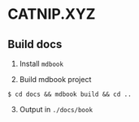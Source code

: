 # CATNIP.XYZ

## Build docs

1. Install `mdbook`

2. Build mdbook project
```
$ cd docs && mdbook build && cd ..
```

3. Output in `./docs/book`